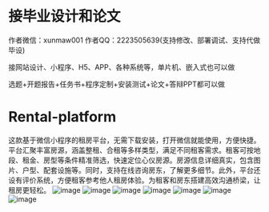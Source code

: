 # 接毕业设计和论文
作者微信：xunmaw001  作者QQ：2223505639(支持修改、部署调试、支持代做毕设)

接网站设计、小程序、H5、APP、各种系统等，单片机、嵌入式也可以做

选题+开题报告+任务书+程序定制+安装测试+论文+答辩PPT都可以做
# Rental-platform
这款基于微信小程序的租房平台，无需下载安装，打开微信就能使用，方便快捷。平台汇聚丰富房源，涵盖整租、合租等多样类型，满足不同租客需求。租客可按地段、租金、房型等条件精准筛选，快速定位心仪房源。房源信息详细真实，包含图片、户型、配套设施等。同时，支持在线咨询房东，了解更多细节。此外，平台还设有评价系统，方便租客参考他人租房体验。为租客和房东搭建高效沟通桥梁，让租房更轻松。 
![image](https://github.com/user-attachments/assets/28597b0c-3603-42a5-a8c5-3568a831490f)
![image](https://github.com/user-attachments/assets/d623c9df-e734-400b-8aa6-930ed8c96b04)
![image](https://github.com/user-attachments/assets/e326bf7f-09a4-479e-89dc-5ae448d93458)
![image](https://github.com/user-attachments/assets/39cb439a-2deb-4d98-b55e-7adc141e1572)
![image](https://github.com/user-attachments/assets/513c72df-283e-4035-bf56-b15d51b12b47)
![image](https://github.com/user-attachments/assets/cfff218a-59e8-4757-b14a-6e569fbb1e75)
![image](https://github.com/user-attachments/assets/a274bce8-9a2b-473c-8377-d0638f92610b)
